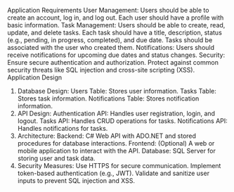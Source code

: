 Application Requirements
User Management:
Users should be able to create an account, log in, and log out.
Each user should have a profile with basic information.
Task Management:
Users should be able to create, read, update, and delete tasks.
Each task should have a title, description, status (e.g., pending, in progress, completed), and due date.
Tasks should be associated with the user who created them.
Notifications:
Users should receive notifications for upcoming due dates and status changes.
Security:
Ensure secure authentication and authorization.
Protect against common security threats like SQL injection and cross-site scripting (XSS).
Application Design
1. Database Design:
Users Table: Stores user information.
Tasks Table: Stores task information.
Notifications Table: Stores notification information.
2. API Design:
Authentication API: Handles user registration, login, and logout.
Tasks API: Handles CRUD operations for tasks.
Notifications API: Handles notifications for tasks.
3. Architecture:
Backend: C# Web API with ADO.NET and stored procedures for database interactions.
Frontend: (Optional) A web or mobile application to interact with the API.
Database: SQL Server for storing user and task data.
4. Security Measures:
Use HTTPS for secure communication.
Implement token-based authentication (e.g., JWT).
Validate and sanitize user inputs to prevent SQL injection and XSS.
